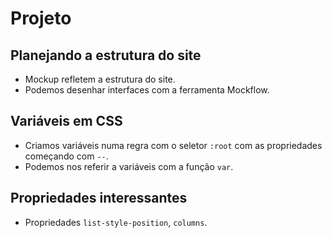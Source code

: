 # Projeto

## Planejando a estrutura do site

- Mockup refletem a estrutura do site.
- Podemos desenhar interfaces com a ferramenta Mockflow.

## Variáveis em CSS

- Criamos variáveis numa regra com o seletor `:root` com as propriedades começando com `--`.
- Podemos nos referir a variáveis com a função `var`.

## Propriedades interessantes

- Propriedades `list-style-position`, `columns`.
